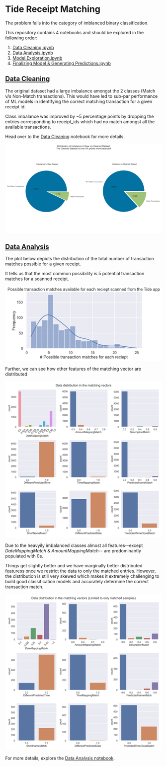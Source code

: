 # Tide Receipt Matching

The problem falls into the category of imblanced binary classification.

This repository contains 4 notebooks and should be explored in the following order:
1) [Data Cleaning.ipynb](https://github.com/Sid-darthvader/Tide_Receipt_Matching/blob/main/Data%20Cleaning.ipynb)
2) [Data Analysis.ipynb](https://github.com/Sid-darthvader/Tide_Receipt_Matching/blob/main/Data%20Analysis.ipynb)
3) [Model Exploration.ipynb](https://github.com/Sid-darthvader/Tide_Receipt_Matching/blob/main/Model%20Exploration.ipynb)
4) [Finalizing Model & Generating Predictions.ipynb](https://github.com/Sid-darthvader/Tide_Receipt_Matching/blob/main/Finalizing%20Model%20%26%20Generating%20Predictions.ipynb)

## [Data Cleaning](https://github.com/Sid-darthvader/Tide_Receipt_Matching/blob/main/Data%20Cleaning.ipynb)
The original dataset had a large imbalance amongst the 2 classes (Match v/s Non-Match transactions). This would have led to sub-par performance of ML models in identifying the correct matching transaction for a given receipt id.

Class imbalance was improved by ~5 percentage points by dropping the entries corresponding to receipt_ids which had no match amongst all the available transactions. 

Head over to the [Data Cleaning](https://github.com/Sid-darthvader/Tide_Receipt_Matching/blob/main/Data%20Cleaning.ipynb) notebook for more details.

![Imbalance_Comparison](./Plots/Imbalance_Comparison.png)

## [Data Analysis](https://github.com/Sid-darthvader/Tide_Receipt_Matching/blob/main/Data%20Analysis.ipynb)
The plot below depicts the distribution of the total number of transaction matches possible for a given receipt.

It tells us that the most common possibility is 5 potential transaction matches for a scanned receipt.

![Transactions per recepit id](./Plots/PossibleTransactionsHist.png)

Further, we can see how other features of the matching vector are distributed

![Feature Distribution Full Data](./Plots/Feature_distribution_full_data.png)

Due to the heavyily imbalanced classes almost all features--except *DateMappingMatch* & *AmountMappingMatch*-- are predominantly populated with 0s.

Things get slightly better and we have marginally better distributed featuress once we restrict the data to only the matched entries. However, the distribution is still very skewed which makes it extremely challenging to build good classification models and accurately determine the correct transaction match.

![Feature Distribution Full Data](./Plots/Feature_distribution_only_matches.png)

For more details, explore the [Data Analysis notebook]((https://github.com/Sid-darthvader/Tide_Receipt_Matching/blob/main/Data%20Analysis.ipynb)).


